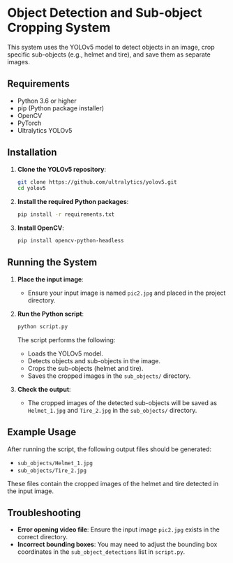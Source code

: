# Object Detection and Sub-object Cropping System

This system uses the YOLOv5 model to detect objects in an image, crop specific sub-objects (e.g., helmet and tire), and save them as separate images.

## Requirements

- Python 3.6 or higher
- pip (Python package installer)
- OpenCV
- PyTorch
- Ultralytics YOLOv5

## Installation

1. **Clone the YOLOv5 repository**:
    ```bash
    git clone https://github.com/ultralytics/yolov5.git
    cd yolov5
    ```

2. **Install the required Python packages**:
    ```bash
    pip install -r requirements.txt
    ```

3. **Install OpenCV**:
    ```bash
    pip install opencv-python-headless
    ```

## Running the System

1. **Place the input image**:
    - Ensure your input image is named `pic2.jpg` and placed in the project directory.

2. **Run the Python script**:
    ```bash
    python script.py
    ```

    The script performs the following:
    - Loads the YOLOv5 model.
    - Detects objects and sub-objects in the image.
    - Crops the sub-objects (helmet and tire).
    - Saves the cropped images in the `sub_objects/` directory.

3. **Check the output**:
    - The cropped images of the detected sub-objects will be saved as `Helmet_1.jpg` and `Tire_2.jpg` in the `sub_objects/` directory.

## Example Usage

After running the script, the following output files should be generated:
- `sub_objects/Helmet_1.jpg`
- `sub_objects/Tire_2.jpg`

These files contain the cropped images of the helmet and tire detected in the input image.

## Troubleshooting

- **Error opening video file**: Ensure the input image `pic2.jpg` exists in the correct directory.
- **Incorrect bounding boxes**: You may need to adjust the bounding box coordinates in the `sub_object_detections` list in `script.py`.

